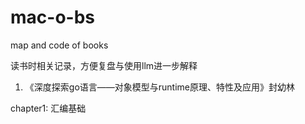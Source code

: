 # mac-o-bs

map and code of books

读书时相关记录，方便复盘与使用llm进一步解释

1. 《深度探索go语言——对象模型与runtime原理、特性及应用》封幼林

chapter1: 汇编基础



